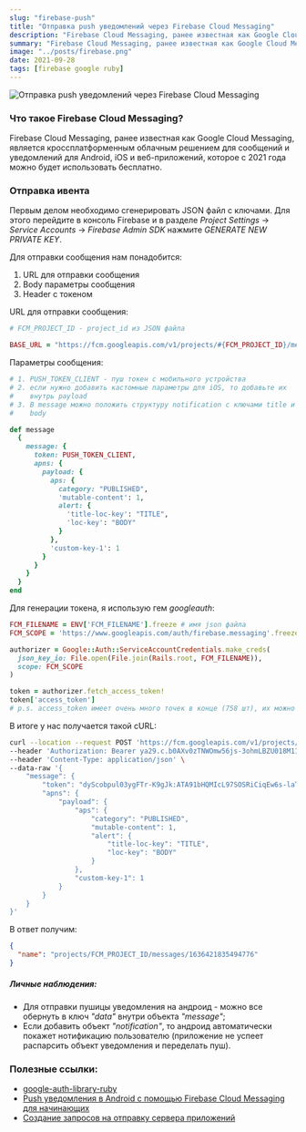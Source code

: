 ```yaml
---
slug: "firebase-push"
title: "Отправка push уведомлений через Firebase Cloud Messaging"
description: "Firebase Cloud Messaging, ранее известная как Google Cloud Messaging, является кроссплатформенным облачным решением для отправки сообщений и уведомлений."
summary: "Firebase Cloud Messaging, ранее известная как Google Cloud Messaging, является кроссплатформенным облачным решением для отправки сообщений и уведомлений."
image: "../posts/firebase.png"
date: 2021-09-28
tags: [firebase google ruby]
---
```


![Отправка push уведомлений через Firebase Cloud Messaging](../../posts/firebase.png "Отправка push уведомлений через Firebase Cloud Messaging")

### Что такое Firebase Cloud Messaging?
Firebase Cloud Messaging, ранее известная как Google Cloud Messaging, является кроссплатформенным облачным решением для сообщений и уведомлений для Android, iOS и веб-приложений, которое с 2021 года можно будет использовать бесплатно. 

### Отправка ивента
Первым делом необходимо сгенерировать JSON файл c ключами. Для этого перейдите в консоль Firebase и в разделе _Project Settings_ -> _Service Accounts_ -> _Firebase Admin SDK_ нажмите _GENERATE NEW PRIVATE KEY_.

Для отправки сообщения нам понадобится:
1. URL для отправки сообщения
2. Body параметры сообщения
3. Header с токеном

URL для отправки сообщения:
```ruby
# FCM_PROJECT_ID - project_id из JSON файла

BASE_URL = "https://fcm.googleapis.com/v1/projects/#{FCM_PROJECT_ID}/messages:send".freeze
```

Параметры сообщения:
```ruby
# 1. PUSH_TOKEN_CLIENT - пуш токен с мобильного устройства
# 2. если нужно добавить кастомные параметры для iOS, то добавьте их 
#    внутрь payload
# 3. В message можно положить структуру notification c ключами title и 
#    body

def message
  {
    message: {
      token: PUSH_TOKEN_CLIENT,
      apns: {
        payload: {
          aps: {
            category: "PUBLISHED",
            'mutable-content': 1,
            alert: {
              'title-loc-key': "TITLE",
              'loc-key': "BODY"
            }
          },
          'custom-key-1': 1
        }
      }
    }
  }
end
```

Для генерации токена, я использую гем _googleauth_:
```ruby
FCM_FILENAME = ENV['FCM_FILENAME'].freeze # имя json файла
FCM_SCOPE = 'https://www.googleapis.com/auth/firebase.messaging'.freeze

authorizer = Google::Auth::ServiceAccountCredentials.make_creds(
  json_key_io: File.open(File.join(Rails.root, FCM_FILENAME)),
  scope: FCM_SCOPE
)

token = authorizer.fetch_access_token!
token['access_token']
# p.s. access_token имеет очень много точек в конце (758 шт), их можно # не обрезать.
```

В итоге у нас получается такой cURL:
```sh
curl --location --request POST 'https://fcm.googleapis.com/v1/projects/ingrid-ios/messages:send' \
--header 'Authorization: Bearer ya29.c.b0AXv0zTNWOmw56js-3ohmLBZU018M11vitwg6-Vj_nQB_zudD3OemCk5wpVtiOY5m6Ahv45ufliMNUsOYwoYE4X0sM8JDULL1ZdfWUmm_yFD2R-J0sQ15flcJK-X0IDaUQOqXe_BhWmaTDFtbU1yJHHhaYhZ9l1gvVhPWf6ZqyJlopvbwe2k8TBIN--FKqq7eQt0hc5uNqAfRmeYRyetvPs0eDXn_gs4' \
--header 'Content-Type: application/json' \
--data-raw '{
    "message": {
        "token": "dyScobpul03ygFTr-K9gJk:ATA91bHQMIcL97SOSRiCiqEw6s-laT16VtkRJmC5gWcyVdCbycwio0v_DqnS68rX7Ndvfwoc2wqdIeI7XGnNpKy3eraJpZbqtVcNmdZ-sVPEWnoT2g5RZwVo1eRRoV_ipX056qW-wxht",
        "apns": {
            "payload": {
                "aps": {
                    "category": "PUBLISHED",
                    "mutable-content": 1,
                    "alert": {
                        "title-loc-key": "TITLE",
                        "loc-key": "BODY"
                    }
                },
                "custom-key-1": 1
            }
        }
    }
}'
```

В ответ получим:
```json
{
  "name": "projects/FCM_PROJECT_ID/messages/1636421835494776"
}
```

##### Личные наблюдения:
- Для отправки пушицы уведомления на андроид - можно все обернуть в ключ _"data"_ внутри объекта _"message"_;
- Eсли добавить объект _"notification"_, то андроид автоматически покажет нотификацию пользователю (приложение не успеет распарсить объект уведомления и переделать пуш).

### Полезные ссылки:
- [google-auth-library-ruby
](https://github.com/googleapis/google-auth-library-ruby)
- [Push уведомления в Android с помощью Firebase Cloud Messaging для начинающих](https://habr.com/ru/post/302002/)
- [Создание запросов на отправку сервера приложений](https://firebase.google.com/docs/cloud-messaging/send-message?hl=ru)